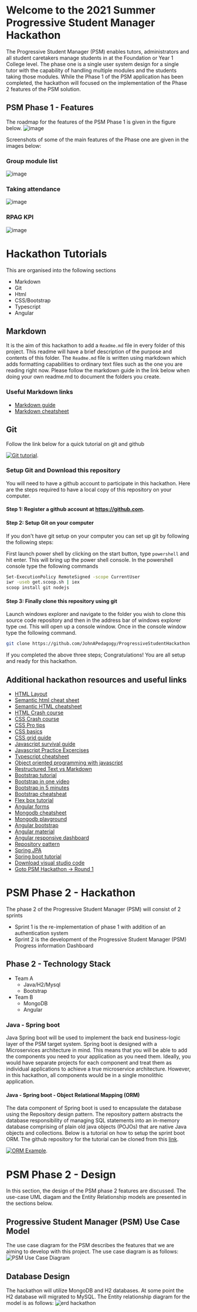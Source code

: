 # Welcome to the 2021 Summer Progressive Student Manager Hackathon
The Progressive Student Manager (PSM) enables tutors, administrators and all student caretakers manage students in at the Foundation or Year 1 College level.  The phase one is a single user system design for a single tutor with the capability of handling multiple modules and the students taking those modules.  While the Phase 1 of the PSM application has been completed, the hackathon will focused on the implementation of the Phase 2 features of the PSM solution.

## PSM Phase 1 - Features
The roadmap for the features of the PSM Phase 1 is given in the figure below.
![image](https://user-images.githubusercontent.com/54987004/129058387-2f2ada12-69e5-4be3-b642-6000f2963ee5.png)

Screenshots of some of the main features of the Phase one are given in the images below:
### Group module list
![image](https://user-images.githubusercontent.com/54987004/128603506-a161bfbb-0d35-4452-9044-07932e89ad92.png)
### Taking attendance
![image](https://user-images.githubusercontent.com/54987004/128603576-f80e82ca-1800-4e33-8bfb-7f93104d75d3.png)
### RPAG KPI
![image](https://user-images.githubusercontent.com/54987004/128603590-129a76ab-03f1-4613-a871-564ef102a205.png)

# Hackathon Tutorials
This are organised into the following sections
- Markdown
- Git
- Html
- CSS/Bootstrap
- Typescript
- Angular

## Markdown
It is the aim of this hackathon to add a `Readme.md` file in every folder of this project.  This readme will have a brief description of the purpose and contents of this folder.  The `Readme.md` file is written using markdown which adds formatting capabilities to ordinary text files such as the one you are reading right now.  Please follow the markdown guide in the link below when doing your own readme.md to document the folders you create.
### Useful Markdown links
- [Markdown guide](https://guides.github.com/features/mastering-markdown/)
- [Markdown cheatsheet](https://github.com/adam-p/markdown-here/wiki/Markdown-Cheatsheet#links)

## Git

Follow the link below for a quick tutorial on git and github

[![Git tutorial](https://img.youtube.com/vi/HkdAHXoRtos/0.jpg)](https://www.youtube.com/watch?v=HkdAHXoRtos).


### Setup Git and Download this repository
You will need to have a github account to participate in this hackathon.  Here are the steps required to have a local copy of this repository on your computer.
#### Step 1: Register a github account at https://github.com.
#### Step 2: Setup Git on your computer
If you don't have git setup on your computer you can set up git by following the following steps:

First launch power shell by clicking on the start button, type `powershell` and hit enter.  This will bring up the power shell console.  In the powershell console type the following commands
```bash
Set-ExecutionPolicy RemoteSigned -scope CurrentUser
iwr -useb get.scoop.sh | iex
scoop install git nodejs
```
#### Step 3: Finally clone this repository using git
Launch windows explorer and navigate to the folder you wish to clone this source code repository and then in the address bar of windows explorer type `cmd`.  This will open up a console window.  Once in the console window type the following command.
```bash
git clone https://github.com/JohnAPedagogy/ProgressiveStudentHackathon.git
```
If you completed the above three steps; Congratulations!  You are all setup and ready for this hackathon.

## Additional hackathon resources and useful links
- [HTML Layout](https://www.geeksforgeeks.org/html-layout/)
- [Semantic html cheat sheet](https://learn-the-web.algonquindesign.ca/topics/html-semantics-cheat-sheet/)
- [Semantic HTML cheatsheet](https://www.w3schools.com/html/html5_semantic_elements.asp)
- [HTML Crash course](https://www.youtube.com/watch?v=UB1O30fR-EE)
- [CSS Crash course](https://www.youtube.com/watch?v=yfoY53QXEnI)
- [CSS Pro tips](https://www.youtube.com/watch?v=Qhaz36TZG5Y)
- [CSS basics](https://www.cssbasics.com/)
- [CSS grid guide](https://css-tricks.com/snippets/css/complete-guide-grid/)
- [Javascript survival guide](https://www.youtube.com/watch?v=9emXNzqCKyg)
- [Javascript Practice Excercises](https://www.w3schools.com/js/js_exercises.asp)
- [Typescript cheatsheet](https://devhints.io/typescript)
- [Object oriented programming with javascript](https://www.youtube.com/watch?v=PFmuCDHHpwk&list=WL&index=433)
- [Restructured Text vs Markdown](https://www.youtube.com/watch?v=v4eoYpCON_c)
- [Bootstrap tutorial](https://www.youtube.com/results?search_query=bootstrap+crash+course)
- [Bootstrap in one video](https://www.youtube.com/watch?v=gqOEoUR5RHg)
- [Bootstrap in 5 minutes](https://www.youtube.com/watch?v=yalxT0PEx8c)
- [Bootstrap cheatsheat](https://getbootstrap.com/docs/5.0/examples/cheatsheet/)
- [Flex box tutorial](https://www.youtube.com/watch?v=JJSoEo8JSnc)
- [Angular forms](https://www.youtube.com/watch?v=hAaoPOx_oIw&t=1017s)
- [Mongodb cheatsheet](https://gist.github.com/bradtraversy/f407d642bdc3b31681bc7e56d95485b6)
- [Mongodb playground](https://mongoplayground.net/)
- [Angular bootstrap](https://ng-bootstrap.github.io/#/getting-started)
- [Angular material](https://material.angular.io)
- [Angular responsive dashboard](https://www.youtube.com/watch?v=hAaoPOx_oIw&t=1017s)
- [Repository pattern](https://www.youtube.com/watch?v=rtXpYpZdOzM&t=8s)
- [Spring JPA](https://spring.io/guides/gs/accessing-data-rest/)
- [Spring boot tutorial](https://www.youtube.com/watch?v=vtPkZShrvXQ)
- [Download visual studio code](https://code.visualstudio.com/Download)
- [Goto PSM Hackathon -> Round 1 ](https://github.com/JohnAPedagogy/ProgressiveStudentHackathon/blob/main/2021/round_1/Readme.md)

# PSM Phase 2 - Hackathon
The phase 2 of the Progressive Student Manager (PSM) will consist of 2 sprints
- Sprint 1 is the re-implementation of phase 1 with addition of an authentication system
- Sprint 2 is the development of the Progressive Student Manager (PSM) Progress information Dashboard

## Phase 2 - Technology Stack
- Team A
  - Java/H2/Mysql
  - Bootstrap
- Team B
  - MongoDB
  - Angular

### Java - Spring boot
Java Spring boot will be used to implement the back end business-logic layer of the PSM target system.  Spring boot is designed with a Microservices architecture in mind.  This means that you will be able to add the components you need to your application as you need them.  Ideally, you would have separate projects for each component and treat them as individual applications to achieve a true microservice architecture.  However, in this hackathon, all components would be in a single monolithic application.

#### Java - Spring boot - Object Relational Mapping (ORM)
The data component of Spring boot is used to encapsulate the database using the Repository design pattern.  The repository pattern abstracts the database responsibility of managing SQL statements into an in-memory database comprising of plain old java objects (POJOs) that are native Java objects and collections.  Below is a tutorial on how to setup the sprint boot ORM.  The github repository for the tutorial can be cloned from this [link](https://github.com/kriscfoster/Spring-Data-JPA-Relationships).

[![ORM Example](https://img.youtube.com/vi/f5bdUjEIbrg/0.jpg)](https://www.youtube.com/watch?v=f5bdUjEIbrg).

# PSM Phase 2 - Design
In this section, the design of the PSM phase 2 features are discussed.  The use-case UML diagam and the Entity Relationship models are presented in the sections below.

## Progressive Student Manager (PSM) Use Case Model 

The use case diagram for the PSM describes the features that we are aiming to develop with this project. The use case diagram is as follows:
![PSM Use Case Diagram](UseCaseHackathon.png)

## Database Design

The hackathon will utilize MongoDB and H2 databases.  At some point the H2 database will migrated to MySQL.  The Entity relationship diagram for the model is as follows:
![erd hackathon](https://github.com/JohnAPedagogy/ProgressiveStudentHackathon/blob/main/2021/mongodb/HackathonERD.png)

